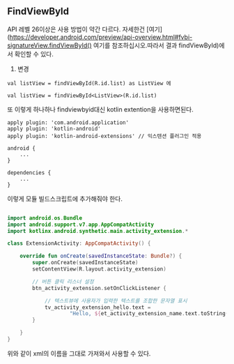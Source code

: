 ## FindViewById


API 레벨 26이상은 사용 방법이 약간 다르다. 자세한건 [여기](https://developer.android.com/preview/api-overview.html#fvbi-signatureView.findViewById() 여기를 참조하십시오.따라서 결과 findViewById)에서 확인할 수 있다.

1. 변경

```
val listView = findViewById(R.id.list) as ListView 에
```

```
val listView = findViewById<ListView>(R.id.list)
```

또 이렇게 하나하나 findviewbyid대신 kotlin extention을 사용하면된다.

```
apply plugin: 'com.android.application'
apply plugin: 'kotlin-android'
apply plugin: 'kotlin-android-extensions' // 익스텐션 플러그인 적용

android {
    ...
}

dependencies {
    ...
}
```

이렇게 모듈 빌드스크립트에 추가해줘야 한다. 


```kotlin 

import android.os.Bundle
import android.support.v7.app.AppCompatActivity
import kotlinx.android.synthetic.main.activity_extension.*

class ExtensionActivity: AppCompatActivity() {

    override fun onCreate(savedInstanceState: Bundle?) {
        super.onCreate(savedInstanceState)
        setContentView(R.layout.activity_extension)

        // 버튼 클릭 리스너 설정
        btn_activity_extension.setOnClickListener {

            // 텍스트뷰에 사용자가 입력한 텍스트를 조합한 문자열 표시
            tv_activity_extension_hello.text =
                    "Hello, ${et_activity_extension_name.text.toString()}"
        }

    }
}
```

위와 같이 xml의 이름을 그대로 가져와서 사용할 수 있다.